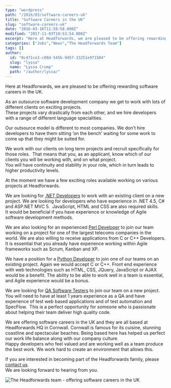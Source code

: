 ```yaml
---
type: "wordpress"
path: "/2016/03/software-careers-uk"
title: "Software Careers in the UK"
slug: "software-careers-uk"
date: "2016-03-16T11:58:58.000Z"
modified: "2017-11-03T10:53:54.000Z"
excerpt: "Here at Headforwards, we are pleased to be offering rewarding software careers in the UK. As an outsource software development company we get to work with lots of different clients on exciting projects. These projects vary drastically from each other, and we hire developers with a range of different language specialities. Our outsource model is different to …"
categories: ["Jobs","News","The Headforwards Team"]
tags: []
author:
  id: "0c471ce3-c08d-545b-9457-33251e971504"
  slug: "lyssa"
  name: "Lyssa Crump"
  path: "/author/lyssa/"
---
```

Here at Headforwards, we are pleased to be offering rewarding software careers in the UK.

As an outsource software development company we get to work with lots of different clients on exciting projects.  
These projects vary drastically from each other, and we hire developers with a range of different language specialities.

Our outsource model is different to most companies. We don’t hire developers to have them sitting ‘on the bench’ waiting for some work to come up that they might be suited for.

We work with our clients on long term projects and recruit specifically for those roles.  That means that you, as an applicant, know which of our clients you will be working with, and on what project.  
You will have continuity and stability in your role, which in turn leads to higher productivity levels.

At the moment we have a few exciting roles available working on various projects at Headforwards.

We are looking for [.NET Developers](https://www.headforwards.com/careers/net-developer/) to work with an existing client on a new project. We are looking for developers who have experience in .NET 4.5, C# and ASP.NET MVC 5.  JavaScript, HTML and CSS are also required skills.  
It would be beneficial if you have experience or knowledge of Agile software development methods.

We are also looking for an experienced [Perl Developer](https://www.headforwards.com/careers/perl-developer/) to join our team working on a project for one of the largest telecoms companies in the world. We are also willing to receive applications from C or C++ Developers. It is essential that you already have experience working within Agile frameworks such as Scrum, Kanban and XP.

We have a position for a [Python Developer](https://www.headforwards.com/careers/python-developer/) to join one of our teams on an existing project. Again we would accept C or C++. Front end experience with web technologies such as HTML, CSS, JQuery, JavaScript or AJAX would be a benefit. The ability to be able to work well in a team is essential, and Agile experience would be a bonus.

We are looking for [QA Software Testers](https://www.headforwards.com/careers/qa-software-tester/) to join our team on a new project. You will need to have at least 1 years experience as a QA and have experience of test web based applications and of test automation and SpecFlow.  This is a perfect opportunity for someone who is passionate about helping their team deliver high quality code.

We are offering software careers in the UK and they are all based at Headforwards HQ in Cornwall. Cornwall is famous for its cuisine, stunning coastline and spectacular beaches. Being based here has helped us perfect our work life balance along with our company culture.  
Happy developers who feel valued and are working well as a team produce the best work. We work hard to create an environment that allows this.

If you are interested in becoming part of the Headforwards family, please [contact us](https://www.headforwards.com/careers/application-form/).  
We are looking forward to hearing from you.

![The Headforwards team - offering software careers in the UK ](/wp-content/uploads/2016/03/Headforwards-team-at-30.jpg)